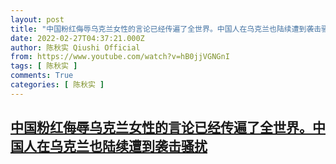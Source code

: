 ```yaml
---
layout: post
title: "中国粉红侮辱乌克兰女性的言论已经传遍了全世界。中国人在乌克兰也陆续遭到袭击骚扰"
date: 2022-02-27T04:37:21.000Z
author: 陈秋实 Qiushi Official
from: https://www.youtube.com/watch?v=hB0jjVGNGnI
tags: [ 陈秋实 ]
comments: True
categories: [ 陈秋实 ]
---
```

<!--1645936641000-->
[中国粉红侮辱乌克兰女性的言论已经传遍了全世界。中国人在乌克兰也陆续遭到袭击骚扰](https://www.youtube.com/watch?v=hB0jjVGNGnI)
------

<div>

</div>
